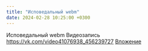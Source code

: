 ```yaml
---
title: "Исповедальный webm"
date: 2024-02-28 10:25:00 +0300
---
```


Исповедальный webm
Видеозапись
<a class="vk-attach" href="https://vk.com/video41076938_456239727">https://vk.com/video41076938_456239727</a>
<a class="vk-attach" href="https://vk.com/video41076938_456239727">Вложение</a>
